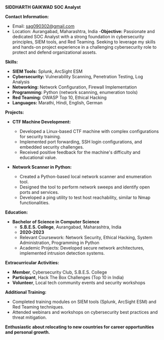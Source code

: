 **SIDDHARTH GAIKWAD**
**SOC Analyst**

**Contact Information:**
- Email: sag090302@gmail.com
- Location: Aurangabad, Maharashtra, India
-**Objective:**
Passionate and dedicated SOC Analyst with a strong foundation in cybersecurity principles, SIEM tools, and Red Teaming. Seeking to leverage my skills and hands-on project experience in a challenging cybersecurity role to protect and defend organizational assets.

**Skills:**
- **SIEM Tools:** Splunk, ArcSight ESM
- **Cybersecurity:** Vulnerability Scanning, Penetration Testing, Log Analysis
- **Networking:** Network Configuration, Firewall Implementation
- **Programming:** Python (network scanning, enumeration tools)
- **Red Teaming:** OWASP Top 10, Ethical Hacking
- **Languages:**  Marathi, Hindi, English, German

**Projects:**
- **CTF Machine Development:**
  - Developed a Linux-based CTF machine with complex configurations for security training.
  - Implemented port forwarding, SSH login configurations, and embedded security challenges.
  - Received positive feedback for the machine's difficulty and educational value.
  
- **Network Scanner in Python:**
  - Created a Python-based local network scanner and enumeration tool.
  - Designed the tool to perform network sweeps and identify open ports and services.
  - Developed a ping utility to test host reachability, similar to Nmap functionalities.

**Education:**
- **Bachelor of Science in Computer Science**
  - **S.B.E.S. College**, Aurangabad, Maharashtra, India
  - **2020-2023**
  - Relevant Coursework: Network Security, Ethical Hacking, System Administration, Programming in Python
  - Academic Projects: Developed secure network architectures, implemented intrusion detection systems.

**Extracurricular Activities:**
- **Member**, Cybersecurity Club, S.B.E.S. College
- **Participant**, Hack The Box Challenges (Top 10 in India)
- **Volunteer**, Local tech community events and security workshops

**Additional Training:**
- Completed training modules on SIEM tools (Splunk, ArcSight ESM) and Red Teaming techniques.
- Attended webinars and workshops on cybersecurity best practices and threat mitigation.

**Enthusiastic about relocating to new countries for career opportunities and personal growth.**
